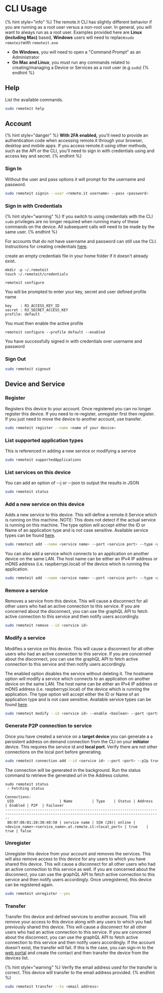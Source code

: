 # CLI Usage

{% hint style="info" %}
The remote.it CLI has slightly different behavior if you are running as a root user versus a non-root user. In general, you will want to always run as a root user. Examples provided here are **Linux (including Mac)** based, **Windows** users will need to replace`sudo remoteit`with `remoteit.exe`

* **On Windows**, you will need to open a "Command Prompt" as an Administrator
* **On Mac and Linux**, you must run any commands related to creating/managing a Device or Services as a root user (e.g.`sudo`)
{% endhint %}

## Help

&#x20;List the available commands.

```bash
sudo remoteit help
```

## Account

{% hint style="danger" %}
**With 2FA enabled,** you'll need to provide an authentication code when accessing remote.it through your browser, desktop and mobile apps. If you access remote.it using other methods, such as the API or the CLI, you'll need to sign in with credentials using and access key and secret.
{% endhint %}

### Sign In

Without the user and pass options it will prompt for the username and password.

```bash
sudo remoteit signin --user <remote.it username> --pass <password>
```

### Sign in with Credentials

{% hint style="warning" %}
If you switch to using credentials with the CLI `sudo` privileges are no longer required when running many of these commands on the device. All subsequent calls will need to be made by the same user.
{% endhint %}

For accounts that do not have username and password can still use the CLI. Instructions for creating credentials [here](api/authentication.md#key-management).

create an empty credentials file in your home folder if it doesn't already exist.

```
mkdir -p ~/.remoteit
touch ~/.remoteit/credentials
```

```
remoteit configure
```

You will be prompted to enter your key, secret and user defined profile name

```
key    : R3_ACCESS_KEY_ID
secret : R3_SECRET_ACCESS_KEY
profile: default
```

You must then enable the active profile

```
remoteit configure --profile default --enabled
```

You have successfully signed in with credentials over username and password

### Sign Out

```bash
sudo remoteit signout
```

## Device and Service

### Register

Registers this device to your account. Once registered you can no longer register this device. If you need to re-register, unregister first then register. If you just need to move the device to another account, use transfer.

```bash
sudo remoteit register --name <name of your device>
```

### List supported application types

This is referenced in adding a new service or modifying a service

```bash
sudo remoteit supportedApplications
```

### List services on this device

You can add an option of --j or --json to output the results in JSON

```bash
sudo remoteit status
```

### Add a new service on this device

Adds a new service to this device. This will define a remote.it Service which is running on this machine. NOTE: This does not detect if the actual service is running on this machine. The type option will accept either the ID or Name of an application type and is not case sensitive. Available service types can be found [here](broken-reference).&#x20;

```bash
sudo remoteit add --name <service name> --port <service port> --type <application type> 
```

You can also add a service which connects to an application on another device on the same LAN. The host name can be either an IPv4 IP address or mDNS address (i.e. raspberrypi.local) of the device which is running the application.

```bash
sudo remoteit add --name <service name> --port <service port> --type <application type> --hostname <hostname>
```

### Remove a service

Removes a service from this device. This will cause a disconnect for all other users who had an active connection to this service. If you are concerned about the disconnect, you can use the graphQL API to fetch active connection to this service and then notify users accordingly.

```bash
sudo remoteit remove --id <service id>
```

### Modify a service

Modifies a service on this device. This will cause a disconnect for all other users who had an active connection to this service. If you are concerned about the disconnect, you can use the graphQL API to fetch active connection to this service and then notify users accordingly.&#x20;

The enabled option disables the service without deleting it. The hostname option will modify a service which connects to an application on another device on the same LAN. The host name can be either an IPv4 IP address or mDNS address (i.e. raspberrypi.local) of the device which is running the application. The type option will accept either the ID or Name of an application type and is not case sensitive. Available service types can be found [here](broken-reference).

```bash
sudo remoteit modify --id <service id> --enable <boolean> --port <port> --hostname <hostname> --type <application type> 
```

### Generate P2P connection to service

Once you have created a service on a **target device** you can generate a a persistent address on demand connection from the CLI on your **initiator** device. This requires the service id and **local port**. Verify there are not other connections on the local port before generating.

```bash
sudo remoteit connection add --id <service id> --port <port> --p2p true
```

The connection will be generated in the background. Run the status command to retrieve the generated url in the Address column.

```
sudo remoteit status
 ✓ Fetching status

Connections:
 UID                     | Name         | Type    | Status | Address                                                | Enabled | P2P  | Failover  
----------------------------------------------------------------------------------------------------------------------------------------------
 80:07:06:01:20:30:40:50 | service name | SSH (28)| online | <device_name>-<service_name>.at.remote.it:<local_port> | true    | true | false 
```

### Unregister

Unregister this device from your account and removes the services. This will also remove access to this device for any users to which you have shared this device. This will cause a disconnect for all other users who had an active connection to this service as well. If you are concerned about the disconnect, you can use the graphQL API to fetch active connection to this service and then notify users accordingly. Once unregistered, this device can be registered again.&#x20;

```bash
sudo remoteit unregister --yes
```

### Transfer

Transfer this device and defined services to another account. This will remove your access to this device along with any users to which you had previously shared this device. This will cause a disconnect for all other users who had an active connection to this service. If you are concerned about the disconnect, you can use the graphQL API to fetch active connection to this service and then notify users accordingly. If the account doesn't exist, the transfer will fail. If this is the case, you can sign-in to the [web portal](https://link.remote.it/portal/contacts) and create the contact and then transfer the device from the devices list.

{% hint style="warning" %}
Verify the email address used for the transfer is correct. This device will transfer to the email address provided.
{% endhint %}

```bash
sudo remoteit transfer --to <email address>
```

